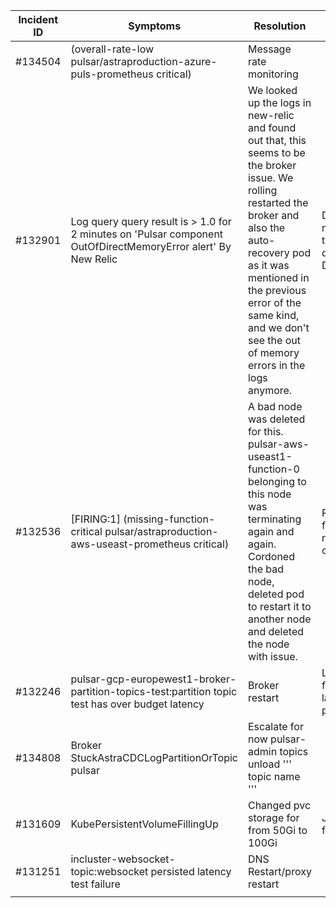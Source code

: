 
| Incident ID | Symptoms                                                                                                        | Resolution                                                                                                                                                                                                                                                                                   | Reason                                                             |
|-------------|-----------------------------------------------------------------------------------------------------------------|----------------------------------------------------------------------------------------------------------------------------------------------------------------------------------------------------------------------------------------------------------------------------------------------|--------------------------------------------------------------------|
| #134504     | (overall-rate-low  pulsar/astraproduction-azure-puls-prometheus critical)                                       | Message rate monitoring                                                                                                                                                                                                                                                                      |                                                                    |
| #132901     | Log query query result is > 1.0 for  2 minutes on 'Pulsar component  OutOfDirectMemoryError alert' By New Relic | We looked up the logs in new-relic  and found out that, this seems to  be the  broker issue.  We rolling  restarted the broker and also the  auto-recovery pod as it was  mentioned in the previous error  of the same kind, and we don't  see the out of memory errors in the logs anymore. | Due to heavy message transfer  that directly effects Direct Memory |
| #132536     | [FIRING:1]  (missing-function-critical  pulsar/astraproduction-aws-useast-prometheus critical)                  | A bad node was deleted for this.  pulsar-aws-useast1-function-0  belonging to this node was terminating  again and again. Cordoned the bad node, deleted pod to restart it to another node and deleted the node with issue.                                                                  | Pulsar-function pod not working  correctly                         |
| #132246     | pulsar-gcp-europewest1-broker-partition-topics-test:partition  topic test has over budget latency               | Broker restart                                                                                                                                                                                                                                                                               | Latency high for pub-sub latency  test at pulsar monitor           |
| #134808     | Broker StuckAstraCDCLogPartitionOrTopic pulsar                                                                  | Escalate for now  pulsar-admin topics unload  ''' topic name '''                                                                                                                                                                                                                                   |                                                                    |
| #131609     | KubePersistentVolumeFillingUp                                                                                   | Changed pvc storage for from  50Gi to 100Gi                                                                                                                                                                                                                                                  | Journal/ledgers filling up                                         |
| #131251     | incluster-websocket-topic:websocket persisted latency  test failure                                             | DNS Restart/proxy restart                                                                                                                                                                                                                                                                    |                                                                    |
|             |                                                                                                                 |                                                                                                                                                                                                                                                                                              |                                                                    |


